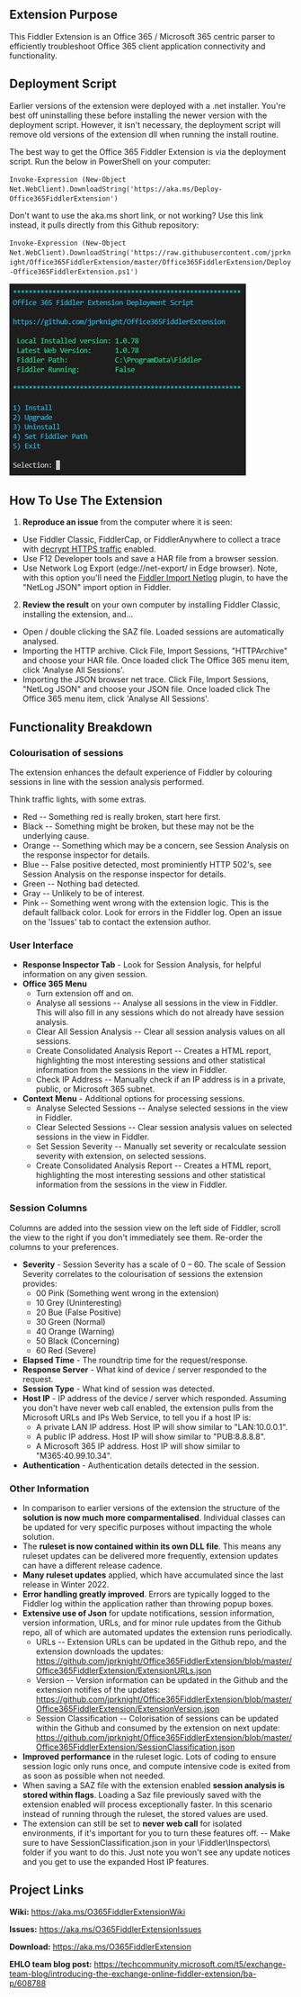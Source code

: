## Extension Purpose

This Fiddler Extension is an Office 365 / Microsoft 365 centric parser to efficiently troubleshoot Office 365 client application connectivity and functionality.

## Deployment Script

Earlier versions of the extension were deployed with a .net installer. You're best off uninstalling these before installing the newer version with the deployment script. However, it isn't necessary, the deployment script will remove old versions of the extension dll when running the install routine.

The best way to get the Office 365 Fiddler Extension is via the deployment script. Run the below in PowerShell on your computer: 

`Invoke-Expression (New-Object Net.WebClient).DownloadString('https://aka.ms/Deploy-Office365FiddlerExtension')`

Don't want to use the aka.ms short link, or not working? Use this link instead, it pulls directly from this Github repository:

`Invoke-Expression (New-Object Net.WebClient).DownloadString('https://raw.githubusercontent.com/jprknight/Office365FiddlerExtension/master/Office365FiddlerExtension/Deploy-Office365FiddlerExtension.ps1')`

![Office 365 Fiddler Extension Deployment Script](https://github.com/jprknight/Office365FiddlerExtension/blob/master/docs/Office365FiddlerExtensionDeploymentScript.png)

## How To Use The Extension

1. **Reproduce an issue** from the computer where it is seen:
* Use Fiddler Classic, FiddlerCap, or FiddlerAnywhere to collect a trace with <a href="https://docs.telerik.com/fiddler/configure-fiddler/tasks/decrypthttps">decrypt HTTPS traffic</a> enabled.
* Use F12 Developer tools and save a HAR file from a browser session.
* Use Network Log Export (edge://net-export/ in Edge browser). Note, with this option you'll need the <a href="https://github.com/ericlaw1979/FiddlerImportNetlog/releases/latest">Fiddler Import Netlog</a> plugin, to have the "NetLog JSON" import option in Fiddler.

2. **Review the result** on your own computer by installing Fiddler Classic, installing the extension, and...
* Open / double clicking the SAZ file. Loaded sessions are automatically analysed.
* Importing the HTTP archive. Click File, Import Sessions, "HTTPArchive" and choose your HAR file. Once loaded click The Office 365 menu item, click 'Analyse All Sessions'.
* Importing the JSON browser net trace. Click File, Import Sessions, "NetLog JSON" and choose your JSON file. Once loaded click The Office 365 menu item, click 'Analyse All Sessions'.

## Functionality Breakdown

### Colourisation of sessions
The extension enhances the default experience of Fiddler by colouring sessions in line with the session analysis performed.

Think traffic lights, with some extras.

* Red -- Something red is really broken, start here first.
* Black -- Something might be broken, but these may not be the underlying cause.
* Orange -- Something which may be a concern, see Session Analysis on the response inspector for details.
* Blue -- False positive detected, most prominiently HTTP 502's, see Session Analysis on the response inspector for details.
* Green -- Nothing bad detected.
* Gray -- Unlikely to be of interest.
* Pink -- Something went wrong with the extension logic. This is the default fallback color. Look for errors in the Fiddler log. Open an issue on the 'Issues' tab to contact the extension author.

### User Interface

* **Response Inspector Tab** - Look for Session Analysis, for helpful information on any given session.
* **Office 365 Menu**
  * Turn extension off and on.
  * Analyse all sessions -- Analyse all sessions in the view in Fiddler. This will also fill in any sessions which do not already have session analysis.
  * Clear All Session Analysis -- Clear all session analysis values on all sessions.
  * Create Consolidated Analysis Report -- Creates a HTML report, highlighting the most interesting sessions and other statistical information from the sessions in the view in Fiddler.
  * Check IP Address -- Manually check if an IP address is in a private, public, or Microsoft 365 subnet.
* **Context Menu** - Additional options for processing sessions.
  * Analyse Selected Sessions -- Analyse selected sessions in the view in Fiddler.
  * Clear Selected Sessions -- Clear session analysis values on selected sessions in the view in Fiddler.
  * Set Session Severity -- Manually set severity or recalculate session severity with extension, on selected sessions.
  * Create Consolidated Analysis Report -- Creates a HTML report, highlighting the most interesting sessions and other statistical information from the sessions in the view in Fiddler.
 
### Session Columns

Columns are added into the session view on the left side of Fiddler, scroll the view to the right if you don't immediately see them. Re-order the columns to your preferences.

* **Severity** - Session Severity has a scale of 0 – 60. The scale of Session Severity correlates to the colourisation of sessions the extension provides:
  * 00 Pink (Something went wrong in the extension)
  * 10 Grey (Uninteresting)
  * 20 Bue (False Positive)
  * 30 Green (Normal)
  * 40 Orange (Warning)
  * 50 Black (Concerning)
  * 60 Red (Severe)
* **Elapsed Time** - The roundtrip time for the request/response.
* **Response Server** - What kind of device / server responded to the request.
* **Session Type** - What kind of session was detected.
* **Host IP** - IP address of the device / server which responded.
Assuming you don't have never web call enabled, the extension pulls from the Microsoft URLs and IPs Web Service, to tell you if a host IP is:
  * A private LAN IP address. Host IP will show similar to "LAN:10.0.0.1".
  * A public IP address. Host IP will show similar to "PUB:8.8.8.8".
  * A Microsoft 365 IP address. Host IP will show similar to "M365:40.99.10.34".
* **Authentication** - Authentication details detected in the session.

### Other Information

- In comparison to earlier versions of the extension the structure of the **solution is now much more comparmentalised**. Individual classes can be updated for very specific purposes without impacting the whole solution.
- The **ruleset is now contained within its own DLL file**. This means any ruleset updates can be delivered more frequently, extension updates can have a different release cadence.
- **Many ruleset updates** applied, which have accumulated since the last release in Winter 2022.
- **Error handling greatly improved**. Errors are typically logged to the Fiddler log within the application rather than throwing popup boxes.
- **Extensive use of Json** for update notifications, session information, version information, URLs, and for minor rule updates from the Github repo, all of which are automated updates the extension runs periodically.
  * URLs -- Extension URLs can be updated in the Github repo, and the extension downloads the updates: https://github.com/jprknight/Office365FiddlerExtension/blob/master/Office365FiddlerExtension/ExtensionURLs.json
  * Version -- Version information can be updated in the Github and the extension notifies of the updates: https://github.com/jprknight/Office365FiddlerExtension/blob/master/Office365FiddlerExtension/ExtensionVersion.json
  * Session Classification -- Colorisation of sessions can be updated within the Github and consumed by the extension on next update: https://github.com/jprknight/Office365FiddlerExtension/blob/master/Office365FiddlerExtension/SessionClassification.json
- **Improved performance** in the ruleset logic. Lots of coding to ensure session logic only runs once, and compute intensive code is exited from as soon as possible when not needed.
- When saving a SAZ file with the extension enabled **session analysis is stored within flags**. Loading a Saz file previously saved with the extension enabled will process exceptionally faster. In this scenario instead of running through the ruleset, the stored values are used.
- The extension can still be set to **never web call** for isolated environments, if it's important for you to turn these features off. -- Make sure to have SessionClassification.json in your \Fiddler\Inspectors\ folder if you want to do this. Just note you won't see any update notices and you get to use the expanded Host IP features.

## Project Links

**Wiki:** https://aka.ms/O365FiddlerExtensionWiki

**Issues:** https://aka.ms/O365FiddlerExtensionIssues

**Download:** https://aka.ms/O365FiddlerExtension

**EHLO team blog post:** https://techcommunity.microsoft.com/t5/exchange-team-blog/introducing-the-exchange-online-fiddler-extension/ba-p/608788
